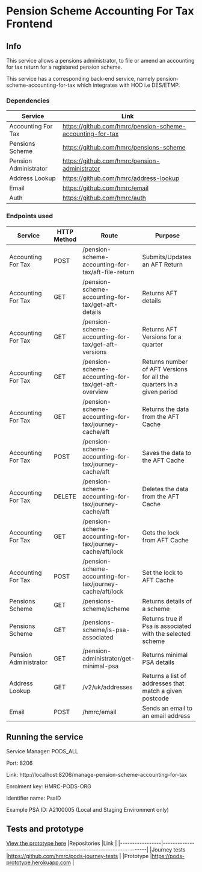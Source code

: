 # Pension Scheme Accounting For Tax Frontend 

## Info

This service allows a pensions administrator, to file or amend an accounting for tax return for a registered pension scheme.

This service has a corresponding back-end service, namely pension-scheme-accounting-for-tax which integrates with HOD i.e DES/ETMP.

### Dependencies

|Service                |Link                                                             |
|-----------------------|-----------------------------------------------------------------|
|Accounting For Tax     |https://github.com/hmrc/pension-scheme-accounting-for-tax        |
|Pensions Scheme        |https://github.com/hmrc/pensions-scheme                          |
|Pension Administrator  |https://github.com/hmrc/pension-administrator                    |
|Address Lookup         |https://github.com/hmrc/address-lookup                           |
|Email                  |https://github.com/hmrc/email                                    |
|Auth                   |https://github.com/hmrc/auth                                     |

### Endpoints used   

|Service                | HTTP Method | Route | Purpose
|-----------------------|-------------|-----------------------------------------------------------|----------------------------------------------------------------------|
|Accounting For Tax     | POST        | /pension-scheme-accounting-for-tax/aft-file-return        | Submits/Updates an AFT Return                                        |
|Accounting For Tax     | GET         | /pension-scheme-accounting-for-tax/get-aft-details        | Returns AFT details                                                  |
|Accounting For Tax     | GET         | /pension-scheme-accounting-for-tax/get-aft-versions       | Returns AFT Versions for a quarter                                   |
|Accounting For Tax     | GET         | /pension-scheme-accounting-for-tax/get-aft-overview       | Returns number of AFT Versions for all the quarters in a given period|
|Accounting For Tax     | GET         | /pension-scheme-accounting-for-tax/journey-cache/aft      | Returns the data from the AFT Cache                                  |
|Accounting For Tax     | POST        | /pension-scheme-accounting-for-tax/journey-cache/aft      | Saves the data to the AFT Cache                                      |
|Accounting For Tax     | DELETE      | /pension-scheme-accounting-for-tax/journey-cache/aft      | Deletes the data from the AFT Cache                                  |
|Accounting For Tax     | GET         | /pension-scheme-accounting-for-tax/journey-cache/aft/lock | Gets the lock from AFT Cache                                         |
|Accounting For Tax     | POST        | /pension-scheme-accounting-for-tax/journey-cache/aft/lock | Set the lock to AFT Cache                                            |
|Pensions Scheme        | GET         | /pensions-scheme/scheme                                   | Returns details of a scheme                                          |
|Pensions Scheme        | GET         | /pensions-scheme/is-psa-associated                        | Returns true if Psa is associated with the selected scheme           |
|Pension Administrator  | GET         | /pension-administrator/get-minimal-psa                    | Returns minimal PSA details                                          | 
|Address Lookup         | GET         | /v2/uk/addresses                                          | Returns a list of addresses that match a given postcode              | 
|Email                  | POST        | /hmrc/email                                               | Sends an email to an email address                                   | 

## Running the service

Service Manager: PODS_ALL

Port: 8206

Link: http://localhost:8206/manage-pension-scheme-accounting-for-tax

Enrolment key: HMRC-PODS-ORG

Identifier name: PsaID

Example PSA ID: A2100005 (Local and Staging Environment only)

## Tests and prototype

[View the prototype here](https://pods-prototype.herokuapp.com)
|Repositories     |Link                                                                   |
|-----------------|-----------------------------------------------------------------------|
|Journey tests    |https://github.com/hmrc/pods-journey-tests                             |
|Prototype        |https://pods-prototype.herokuapp.com                                   |
